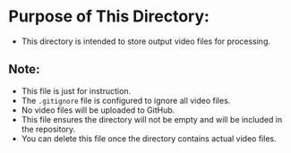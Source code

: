 # Purpose of This Directory:

- This directory is intended to store output video files for processing.

## Note:

- This file is just for instruction.
- The `.gitignore` file is configured to ignore all video files.
- No video files will be uploaded to GitHub.
- This file ensures the directory will not be empty and will be included in the repository.
- You can delete this file once the directory contains actual video files.
